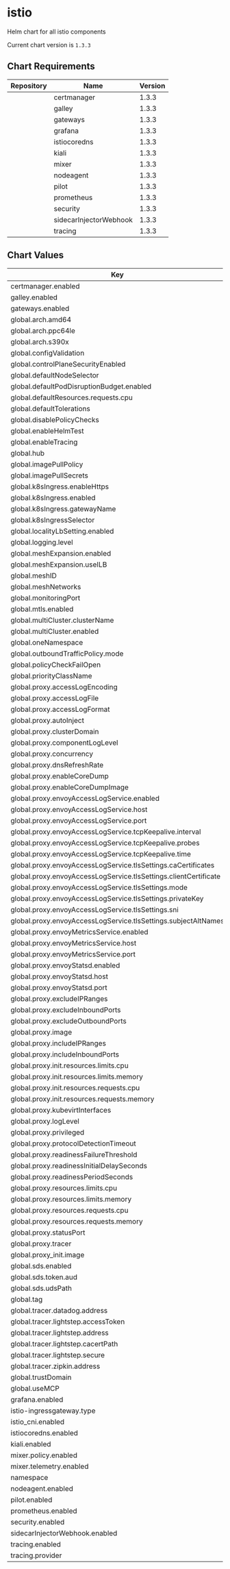 istio
=====
Helm chart for all istio components

Current chart version is `1.3.3`



## Chart Requirements

| Repository | Name | Version |
|------------|------|---------|
|  | certmanager | 1.3.3 |
|  | galley | 1.3.3 |
|  | gateways | 1.3.3 |
|  | grafana | 1.3.3 |
|  | istiocoredns | 1.3.3 |
|  | kiali | 1.3.3 |
|  | mixer | 1.3.3 |
|  | nodeagent | 1.3.3 |
|  | pilot | 1.3.3 |
|  | prometheus | 1.3.3 |
|  | security | 1.3.3 |
|  | sidecarInjectorWebhook | 1.3.3 |
|  | tracing | 1.3.3 |

## Chart Values

| Key | Type | Default | Description |
|-----|------|---------|-------------|
| certmanager.enabled | bool | `false` |  |
| galley.enabled | bool | `true` |  |
| gateways.enabled | bool | `true` |  |
| global.arch.amd64 | int | `2` |  |
| global.arch.ppc64le | int | `2` |  |
| global.arch.s390x | int | `2` |  |
| global.configValidation | bool | `true` |  |
| global.controlPlaneSecurityEnabled | bool | `false` |  |
| global.defaultNodeSelector | object | `{}` |  |
| global.defaultPodDisruptionBudget.enabled | bool | `true` |  |
| global.defaultResources.requests.cpu | string | `"10m"` |  |
| global.defaultTolerations | list | `[]` |  |
| global.disablePolicyChecks | bool | `true` |  |
| global.enableHelmTest | bool | `false` |  |
| global.enableTracing | bool | `true` |  |
| global.hub | string | `"docker.io/istio"` |  |
| global.imagePullPolicy | string | `"IfNotPresent"` |  |
| global.imagePullSecrets | list | `[]` |  |
| global.k8sIngress.enableHttps | bool | `false` |  |
| global.k8sIngress.enabled | bool | `false` |  |
| global.k8sIngress.gatewayName | string | `"ingressgateway"` |  |
| global.k8sIngressSelector | string | `"ingressgateway"` |  |
| global.localityLbSetting.enabled | bool | `true` |  |
| global.logging.level | string | `"default:info"` |  |
| global.meshExpansion.enabled | bool | `false` |  |
| global.meshExpansion.useILB | bool | `false` |  |
| global.meshID | string | `""` |  |
| global.meshNetworks | object | `{}` |  |
| global.monitoringPort | int | `15014` |  |
| global.mtls.enabled | bool | `false` |  |
| global.multiCluster.clusterName | string | `""` |  |
| global.multiCluster.enabled | bool | `false` |  |
| global.oneNamespace | bool | `false` |  |
| global.outboundTrafficPolicy.mode | string | `"ALLOW_ANY"` |  |
| global.policyCheckFailOpen | bool | `false` |  |
| global.priorityClassName | string | `""` |  |
| global.proxy.accessLogEncoding | string | `"TEXT"` |  |
| global.proxy.accessLogFile | string | `""` |  |
| global.proxy.accessLogFormat | string | `""` |  |
| global.proxy.autoInject | string | `"enabled"` |  |
| global.proxy.clusterDomain | string | `"cluster.local"` |  |
| global.proxy.componentLogLevel | string | `""` |  |
| global.proxy.concurrency | int | `2` |  |
| global.proxy.dnsRefreshRate | string | `"300s"` |  |
| global.proxy.enableCoreDump | bool | `false` |  |
| global.proxy.enableCoreDumpImage | string | `"ubuntu:xenial"` |  |
| global.proxy.envoyAccessLogService.enabled | bool | `false` |  |
| global.proxy.envoyAccessLogService.host | string | `nil` |  |
| global.proxy.envoyAccessLogService.port | string | `nil` |  |
| global.proxy.envoyAccessLogService.tcpKeepalive.interval | string | `"10s"` |  |
| global.proxy.envoyAccessLogService.tcpKeepalive.probes | int | `3` |  |
| global.proxy.envoyAccessLogService.tcpKeepalive.time | string | `"10s"` |  |
| global.proxy.envoyAccessLogService.tlsSettings.caCertificates | string | `nil` |  |
| global.proxy.envoyAccessLogService.tlsSettings.clientCertificate | string | `nil` |  |
| global.proxy.envoyAccessLogService.tlsSettings.mode | string | `"DISABLE"` |  |
| global.proxy.envoyAccessLogService.tlsSettings.privateKey | string | `nil` |  |
| global.proxy.envoyAccessLogService.tlsSettings.sni | string | `nil` |  |
| global.proxy.envoyAccessLogService.tlsSettings.subjectAltNames | list | `[]` |  |
| global.proxy.envoyMetricsService.enabled | bool | `false` |  |
| global.proxy.envoyMetricsService.host | string | `nil` |  |
| global.proxy.envoyMetricsService.port | string | `nil` |  |
| global.proxy.envoyStatsd.enabled | bool | `false` |  |
| global.proxy.envoyStatsd.host | string | `nil` |  |
| global.proxy.envoyStatsd.port | string | `nil` |  |
| global.proxy.excludeIPRanges | string | `""` |  |
| global.proxy.excludeInboundPorts | string | `""` |  |
| global.proxy.excludeOutboundPorts | string | `""` |  |
| global.proxy.image | string | `"proxyv2"` |  |
| global.proxy.includeIPRanges | string | `"*"` |  |
| global.proxy.includeInboundPorts | string | `"*"` |  |
| global.proxy.init.resources.limits.cpu | string | `"100m"` |  |
| global.proxy.init.resources.limits.memory | string | `"50Mi"` |  |
| global.proxy.init.resources.requests.cpu | string | `"10m"` |  |
| global.proxy.init.resources.requests.memory | string | `"10Mi"` |  |
| global.proxy.kubevirtInterfaces | string | `""` |  |
| global.proxy.logLevel | string | `""` |  |
| global.proxy.privileged | bool | `false` |  |
| global.proxy.protocolDetectionTimeout | string | `"100ms"` |  |
| global.proxy.readinessFailureThreshold | int | `30` |  |
| global.proxy.readinessInitialDelaySeconds | int | `1` |  |
| global.proxy.readinessPeriodSeconds | int | `2` |  |
| global.proxy.resources.limits.cpu | string | `"2000m"` |  |
| global.proxy.resources.limits.memory | string | `"1024Mi"` |  |
| global.proxy.resources.requests.cpu | string | `"100m"` |  |
| global.proxy.resources.requests.memory | string | `"128Mi"` |  |
| global.proxy.statusPort | int | `15020` |  |
| global.proxy.tracer | string | `"zipkin"` |  |
| global.proxy_init.image | string | `"proxy_init"` |  |
| global.sds.enabled | bool | `false` |  |
| global.sds.token.aud | string | `"istio-ca"` |  |
| global.sds.udsPath | string | `""` |  |
| global.tag | string | `"1.3.3"` |  |
| global.tracer.datadog.address | string | `"$(HOST_IP):8126"` |  |
| global.tracer.lightstep.accessToken | string | `""` |  |
| global.tracer.lightstep.address | string | `""` |  |
| global.tracer.lightstep.cacertPath | string | `""` |  |
| global.tracer.lightstep.secure | bool | `true` |  |
| global.tracer.zipkin.address | string | `""` |  |
| global.trustDomain | string | `""` |  |
| global.useMCP | bool | `true` |  |
| grafana.enabled | bool | `false` |  |
| istio-ingressgateway.type | string | `"NodePort"` |  |
| istio_cni.enabled | bool | `false` |  |
| istiocoredns.enabled | bool | `false` |  |
| kiali.enabled | bool | `true` |  |
| mixer.policy.enabled | bool | `true` |  |
| mixer.telemetry.enabled | bool | `true` |  |
| namespace | string | `"istio-system"` |  |
| nodeagent.enabled | bool | `false` |  |
| pilot.enabled | bool | `true` |  |
| prometheus.enabled | bool | `false` |  |
| security.enabled | bool | `true` |  |
| sidecarInjectorWebhook.enabled | bool | `true` |  |
| tracing.enabled | bool | `true` |  |
| tracing.provider | string | `"zipkin"` |  |
